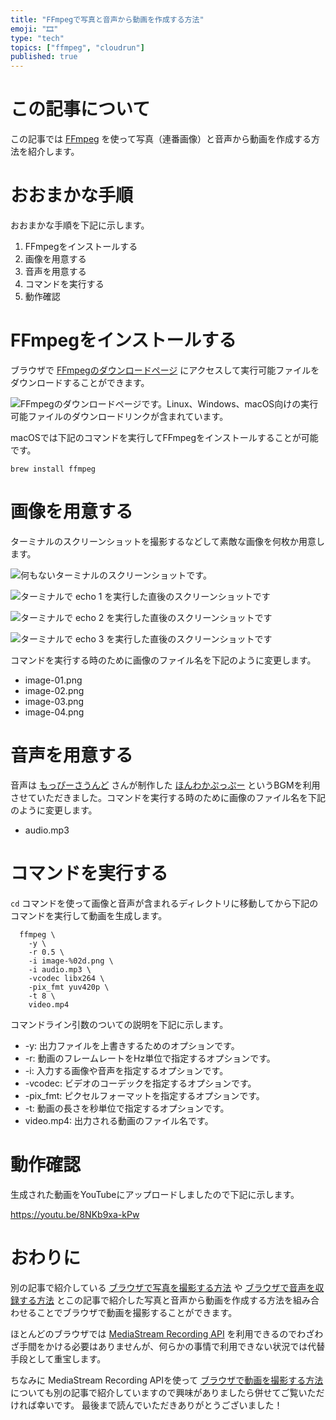 ```yaml
---
title: "FFmpegで写真と音声から動画を作成する方法"
emoji: "🎞"
type: "tech"
topics: ["ffmpeg", "cloudrun"]
published: true
---
```


# この記事について

この記事では [FFmpeg](https://ffmpeg.org/) を使って写真（連番画像）と音声から動画を作成する方法を紹介します。



# おおまかな手順

おおまかな手順を下記に示します。

1. FFmpegをインストールする
2. 画像を用意する
3. 音声を用意する
4. コマンドを実行する
5. 動作確認



# FFmpegをインストールする

ブラウザで [FFmpegのダウンロードページ](https://ffmpeg.org/download.html) にアクセスして実行可能ファイルをダウンロードすることができます。

![FFmpegのダウンロードページです。Linux、Windows、macOS向けの実行可能ファイルのダウンロードリンクが含まれています。](/images/articles/ffmpeg-image-audio/install-01.png)

macOSでは下記のコマンドを実行してFFmpegをインストールすることが可能です。

```shell
brew install ffmpeg
```



# 画像を用意する

ターミナルのスクリーンショットを撮影するなどして素敵な画像を何枚か用意します。

![何もないターミナルのスクリーンショットです。](/images/articles/ffmpeg-image-audio/image-01.png)

![ターミナルで echo 1 を実行した直後のスクリーンショットです](/images/articles/ffmpeg-image-audio/image-02.png)

![ターミナルで echo 2 を実行した直後のスクリーンショットです](/images/articles/ffmpeg-image-audio/image-03.png)

![ターミナルで echo 3 を実行した直後のスクリーンショットです](/images/articles/ffmpeg-image-audio/image-04.png)

コマンドを実行する時のために画像のファイル名を下記のように変更します。

- image-01.png
- image-02.png
- image-03.png
- image-04.png




# 音声を用意する

音声は [もっぴーさうんど](https://dova-s.jp/_contents/author/profile060.html) さんが制作した [ほんわかぷっぷー](https://dova-s.jp/bgm/play1858.html) というBGMを利用させていただきました。コマンドを実行する時のために画像のファイル名を下記のように変更します。

- audio.mp3



# コマンドを実行する

`cd` コマンドを使って画像と音声が含まれるディレクトリに移動してから下記のコマンドを実行して動画を生成します。

```shell
  ffmpeg \
    -y \
    -r 0.5 \
    -i image-%02d.png \
    -i audio.mp3 \
    -vcodec libx264 \
    -pix_fmt yuv420p \
    -t 8 \
    video.mp4
```

コマンドライン引数のついての説明を下記に示します。

- -y: 出力ファイルを上書きするためのオプションです。
- -r: 動画のフレームレートをHz単位で指定するオプションです。
- -i: 入力する画像や音声を指定するオプションです。
- -vcodec: ビデオのコーデックを指定するオプションです。
- -pix_fmt: ピクセルフォーマットを指定するオプションです。
- -t: 動画の長さを秒単位で指定するオプションです。
- video.mp4: 出力される動画のファイル名です。



# 動作確認

生成された動画をYouTubeにアップロードしましたので下記に示します。

https://youtu.be/8NKb9xa-kPw



# おわりに

別の記事で紹介している [ブラウザで写真を撮影する方法](https://zenn.dev/articles/84e789bea68b1e/edit) や [ブラウザで音声を収録する方法](https://zenn.dev/articles/e9fc25bcdbd370/edit) とこの記事で紹介した写真と音声から動画を作成する方法を組み合わせることでブラウザで動画を撮影することができます。

ほとんどのブラウザでは [MediaStream Recording API](https://developer.mozilla.org/docs/Web/API/MediaStream_Recording_API) を利用できるのでわざわざ手間をかける必要はありませんが、何らかの事情で利用できない状況では代替手段として重宝します。

ちなみに MediaStream Recording APIを使って [ブラウザで動画を撮影する方法](https://zenn.dev/articles/aa6e061d8b5273/edit) についても別の記事で紹介していますので興味がありましたら併せてご覧いただければ幸いです。
最後まで読んでいただきありがとうございました！